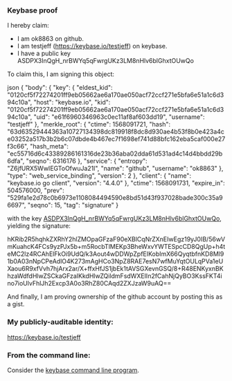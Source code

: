 ### Keybase proof

I hereby claim:

  * I am ok8863 on github.
  * I am testjeff (https://keybase.io/testjeff) on keybase.
  * I have a public key ASDPX3InQgH_nrBWYq5qFwrgUKz3LM8nHlv6blGhxtOUwQo

To claim this, I am signing this object:

json
{
  "body": {
    "key": {
      "eldest_kid": "0120cf5f72274201ff9eb05662ae6a170ae050acf72ccf271e5bfa6e51a1c6d394c10a",
      "host": "keybase.io",
      "kid": "0120cf5f72274201ff9eb05662ae6a170ae050acf72ccf271e5bfa6e51a1c6d394c10a",
      "uid": "e61f6960346963c0ec11af8af603dd19",
      "username": "testjeff"
    },
    "merkle_root": {
      "ctime": 1568091721,
      "hash": "63d63529444363a10727134398dc819918f8dc8d930ae4b53f8b0e423a4ce03252a517b3b2b6c07dbde4b467ec7f1698ef741d88bfc162eba5caf000e27f3c66",
      "hash_meta": "ec55716d6c43389286161316de23b36aba02dda61d531ad4c14d4bbdd29b6dfa",
      "seqno": 6316176
    },
    "service": {
      "entropy": "Z6jfURX5WwIEGToOfwuJa21l",
      "name": "github",
      "username": "ok8863"
    },
    "type": "web_service_binding",
    "version": 2
  },
  "client": {
    "name": "keybase.io go client",
    "version": "4.4.0"
  },
  "ctime": 1568091731,
  "expire_in": 504576000,
  "prev": "529fa1e2d78c0b6973e1108084494590e8bd51d43f937028bade300c35a96697",
  "seqno": 15,
  "tag": "signature"
}


with the key [ASDPX3InQgH_nrBWYq5qFwrgUKz3LM8nHlv6blGhxtOUwQo](https://keybase.io/testjeff), yielding the signature:


hKRib2R5hqhkZXRhY2hlZMOpaGFzaF90eXBlCqNrZXnEIwEgz19yJ0IB/56wVmKuahcK4FCs9yzPJx5b+m5RocbTlMEKp3BheWxvYWTESpcCD8QgUp+h4teMC2lz4RCAhElFkOi9UdQ/k3Aout4wDDWpZpfEIKobImX66QyqtbfnKD8Ml91b0A03nNpCPeAdlO4K273mAgHCo3NpZ8RAE7esN7wfMuYqtOULqPVa1eUXaou6R9xfVvh7hjArx2ar/X+ffxHfJS1jbEk1tAVSGXevnGSQ/8+R48ENKyxnBKhzaWdfdHlwZSCkaGFzaIKkdHlwZQildmFsdWXEIIn2fCahNjQyBO3KssFKT4ino7ioUlvFhlJh2Excp3A0o3RhZ80CAqd2ZXJzaW9uAQ==



And finally, I am proving ownership of the github account by posting this as a gist.

### My publicly-auditable identity:

https://keybase.io/testjeff

### From the command line:

Consider the [keybase command line program](https://keybase.io/download).
